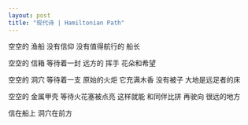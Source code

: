 ```yaml
---
layout: post
title: "现代诗 | Hamiltonian Path"
---
```


空空的
渔船
没有信仰
没有值得航行的
船长 

空空的
信箱
等待着一封
远方的
挥手 花朵和希望

空空的
洞穴
等待着一支
原始的火炬
它充满木香
没有被子
大地是远足者的床

空空的
金属甲壳
等待火花塞被点亮
这样就能 
和同伴比拼
再驶向 很远的地方

信在船上
洞穴在前方

